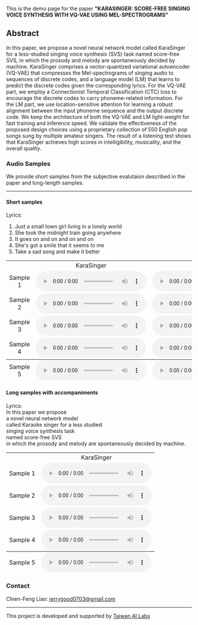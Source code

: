 This is the demo page for the paper **"KARASINGER: SCORE-FREE SINGING VOICE SYNTHESIS WITH VQ-VAE USING MEL-SPECTROGRAMS"**


## Abstract
In this paper, we propose a novel neural network model called KaraSinger for a less-studied singing voice synthesis (SVS) task named score-free SVS, in which the prosody and melody are spontaneously decided by machine. KaraSinger comprises a vector-quantized variational autoencoder (VQ-VAE) that compresses the Mel-spectrograms of singing audio to sequences of discrete codes, and a language model (LM) that learns to predict the discrete codes given the corresponding lyrics. For the VQ-VAE part, we employ a Connectionist Temporal Classification (CTC) loss to encourage the discrete codes to carry phoneme-related information. For the LM part, we use location-sensitive attention for learning a robust alignment between the input phoneme sequence and the output discrete code. We keep the architecture of both the VQ-VAE and LM light-weight for fast training and inference speed. We validate the effectiveness of the proposed design choices using a proprietary collection of 550 English pop songs sung by multiple amateur singers. The result of a listening test shows that KaraSinger achieves high scores in intelligibility, musicality, and the overall quality.

### Audio Samples

We provide short samples from the subjective evalutaion described in the paper and long-length samples.
<hr>


#### Short samples
Lyrics:
1. Just a small town girl living in a lonely world
2. She took the midnight train going anywhere
3. It goes on and on and on and on
4. She's got a smile that it seems to me
5. Take a sad song and make it better

<table style='text-align: center;'>
  <tbody>
    <tr>
      <td></td>
      <td>KaraSinger</td>
      <td>3-level</td>
      <td>noCTC</td>
    </tr>
    <tr>
      <td>Sample 1</td>
      <td><audio controls=""><source src="./assets/audios/proposed/0.wav" type="audio/mpeg" /></audio></td>
      <td><audio controls=""><source src="./assets/audios/3level/0.wav" type="audio/mpeg" /></audio></td>
      <td><audio controls=""><source src="./assets/audios/noctc/0.wav" type="audio/mpeg" /></audio></td>
    </tr>
    <tr>
      <td>Sample 2</td>
      <td><audio controls=""><source src="./assets/audios/proposed/1.wav" type="audio/mpeg" /></audio></td>
      <td><audio controls=""><source src="./assets/audios/3level/1.wav" type="audio/mpeg" /></audio></td>
      <td><audio controls=""><source src="./assets/audios/noctc/1.wav" type="audio/mpeg" /></audio></td>
    </tr>
    <tr>
      <td>Sample 3</td>
      <td><audio controls=""><source src="./assets/audios/proposed/2.wav" type="audio/mpeg" /></audio></td>
      <td><audio controls=""><source src="./assets/audios/3level/2.wav" type="audio/mpeg" /></audio></td>
      <td><audio controls=""><source src="./assets/audios/noctc/2.wav" type="audio/mpeg" /></audio></td>
    </tr>
    <tr>
      <td>Sample 4</td>
      <td><audio controls=""><source src="./assets/audios/proposed/3.wav" type="audio/mpeg" /></audio></td>
      <td><audio controls=""><source src="./assets/audios/3level/3.wav" type="audio/mpeg" /></audio></td>
      <td><audio controls=""><source src="./assets/audios/noctc/3.wav" type="audio/mpeg" /></audio></td>
    </tr>
  </tbody>
  <tfoot>
    <tr>
      <td>Sample 5</td>
      <td><audio controls=""><source src="./assets/audios/proposed/4.wav" type="audio/mpeg" /></audio></td>
      <td><audio controls=""><source src="./assets/audios/3level/4.wav" type="audio/mpeg" /></audio></td>
      <td><audio controls=""><source src="./assets/audios/noctc/4.wav" type="audio/mpeg" /></audio></td>
    </tr>
  </tfoot>
</table>

#### Long samples with accompaniments

Lyrics: \
In this paper we propose \
a novel neural network model \
called Karaoke singer for a less studied \
singing voice synthesis task \
named score-free SVS \
in which the prosody and melody are spontaneously decided by machine.

<table style='text-align: center;'>
  <tbody>
    <tr>
      <td></td>
      <td>KaraSinger</td>
    </tr>
    <tr>
      <td>Sample 1</td>
      <td><audio controls=""><source src="./assets/audios/long/temp0.wav" type="audio/mpeg" /></audio></td>
    </tr>
    <tr>
      <td>Sample 2</td>
      <td><audio controls=""><source src="./assets/audios/long/temp1.wav" type="audio/mpeg" /></audio></td>
    </tr>
    <tr>
      <td>Sample 3</td>
      <td><audio controls=""><source src="./assets/audios/long/temp2.wav" type="audio/mpeg" /></audio></td>
    </tr>
    <tr>
      <td>Sample 4</td>
      <td><audio controls=""><source src="./assets/audios/long/temp3.wav" type="audio/mpeg" /></audio></td>
    </tr>
  </tbody>
  <tfoot>
    <tr>
      <td>Sample 5</td>
      <td><audio controls=""><source src="./assets/audios/long/temp4.wav" type="audio/mpeg" /></audio></td>
    </tr>
  </tfoot>
</table>




### Contact 
Chien-Feng Liao: jerrygood0703@gmail.com
<hr>
This project is developed and supported by <a href="https://ailabs.tw/about-us">Taiwan AI Labs</a>

